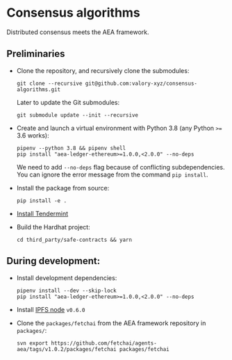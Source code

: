 # Consensus algorithms

Distributed consensus meets the AEA framework.

## Preliminaries

- Clone the repository, and recursively clone the submodules:

      git clone --recursive git@github.com:valory-xyz/consensus-algorithms.git

  Later to update the Git submodules:

      git submodule update --init --recursive

- Create and launch a virtual environment with Python 3.8 (any Python `>=` 3.6 works):

      pipenv --python 3.8 && pipenv shell
      pip install "aea-ledger-ethereum>=1.0.0,<2.0.0" --no-deps

  We need to add `--no-deps` flag because of conflicting subdependencies.
  You can ignore the error message from the command `pip install`.

- Install the package from source:

      pip install -e .

- [Install Tendermint](https://docs.tendermint.com/master/introduction/install.html)
- Build the Hardhat project:

      cd third_party/safe-contracts && yarn

## During development:

- Install development dependencies:

      pipenv install --dev --skip-lock
      pip install "aea-ledger-ethereum>=1.0.0,<2.0.0" --no-deps

- Install [IPFS node](https://docs.ipfs.io/install/command-line/#official-distributions) `v0.6.0`
 
- Clone the `packages/fetchai` from the AEA framework repository in `packages/`:

      svn export https://github.com/fetchai/agents-aea/tags/v1.0.2/packages/fetchai packages/fetchai
